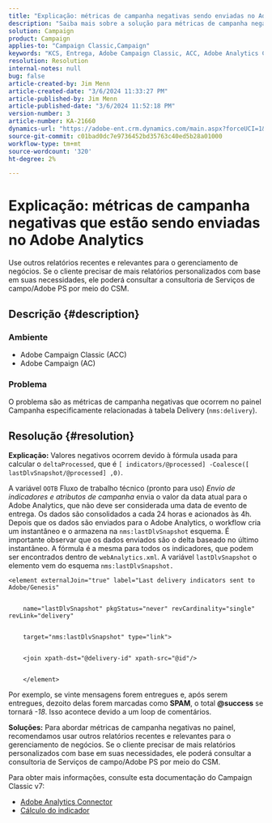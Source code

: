 ```yaml
---
title: "Explicação: métricas de campanha negativas sendo enviadas no Adobe Analytics"
description: "Saiba mais sobre a solução para métricas de campanha negativas que ocorrem no painel especificamente relacionadas à tabela Delivery (nms:delivery)."
solution: Campaign
product: Campaign
applies-to: "Campaign Classic,Campaign"
keywords: "KCS, Entrega, Adobe Campaign Classic, ACC, Adobe Analytics Connector, Adobe Analytics, AA, Solução de problemas, Adobe Campaign, AC, métricas negativas de Campanha"
resolution: Resolution
internal-notes: null
bug: false
article-created-by: Jim Menn
article-created-date: "3/6/2024 11:33:27 PM"
article-published-by: Jim Menn
article-published-date: "3/6/2024 11:52:18 PM"
version-number: 3
article-number: KA-21660
dynamics-url: "https://adobe-ent.crm.dynamics.com/main.aspx?forceUCI=1&pagetype=entityrecord&etn=knowledgearticle&id=4a6671ea-11dc-ee11-904d-6045bd006268"
source-git-commit: c01bad0dc7e9736452bd35763c40ed5b28a01000
workflow-type: tm+mt
source-wordcount: '320'
ht-degree: 2%

---
```


# Explicação: métricas de campanha negativas que estão sendo enviadas no Adobe Analytics


Use outros relatórios recentes e relevantes para o gerenciamento de negócios. Se o cliente precisar de mais relatórios personalizados com base em suas necessidades, ele poderá consultar a consultoria de Serviços de campo/Adobe PS por meio do CSM.

## Descrição {#description}


### <b>Ambiente</b>

- Adobe Campaign Classic (ACC)
- Adobe Campaign (AC)




### <b>Problema</b>

O problema são as métricas de campanha negativas que ocorrem no painel Campanha especificamente relacionadas à tabela Delivery (`nms:delivery`).


## Resolução {#resolution}

<b>Explicação:</b>
Valores negativos ocorrem devido à fórmula usada para calcular o `deltaProcessed`, que é `[ indicators/@processed] -Coalesce([ lastDlvSnapshot/@processed] ,0)`.

A variável `OOTB` Fluxo de trabalho técnico (pronto para uso) *Envio de indicadores e atributos de campanha* envia o valor da data atual para o Adobe Analytics, que não deve ser considerada uma data de evento de entrega. Os dados são consolidados a cada 24 horas e acionados às 4h. Depois que os dados são enviados para o Adobe Analytics, o workflow cria um instantâneo e o armazena na `nms:lastDlvSnapshot` esquema. É importante observar que os dados enviados são o delta baseado no último instantâneo. A fórmula é a mesma para todos os indicadores, que podem ser encontrados dentro de `webAnalytics.xml`. A variável `lastDlvSnapshot` o elemento vem do esquema `nms:lastDlvSnapshot.`




```
<element externalJoin="true" label="Last delivery indicators sent to Adobe/Genesis"


    name="lastDlvSnapshot" pkgStatus="never" revCardinality="single" revLink="delivery"


    target="nms:lastDlvSnapshot" type="link">


    <join xpath-dst="@delivery-id" xpath-src="@id"/>


    </element>
```


Por exemplo, se vinte mensagens forem entregues e, após serem entregues, dezoito delas forem marcadas como <b>SPAM</b>, o total <b>@success</b> se tornará *-18*. Isso acontece devido a um loop de comentários.

<b>Soluções:</b>
Para abordar métricas de campanha negativas no painel, recomendamos usar outros relatórios recentes e relevantes para o gerenciamento de negócios. Se o cliente precisar de mais relatórios personalizados com base em suas necessidades, ele poderá consultar a consultoria de Serviços de campo/Adobe PS por meio do CSM.

Para obter mais informações, consulte esta documentação do Campaign Classic v7:



- [Adobe Analytics Connector](https://experienceleague.adobe.com/docs/campaign-classic/using/getting-started/connectors/analytics-connector/adobe-analytics-connector.html)
- [Cálculo do indicador](https://experienceleague.adobe.com/docs/campaign-classic/using/reporting/reports-on-deliveries/indicator-calculation.html)

